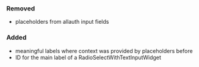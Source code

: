### Removed
- placeholders from allauth input fields

### Added
- meaningful labels where context was provided by placeholders before
- ID for the main label of a RadioSelectWithTextInputWidget
